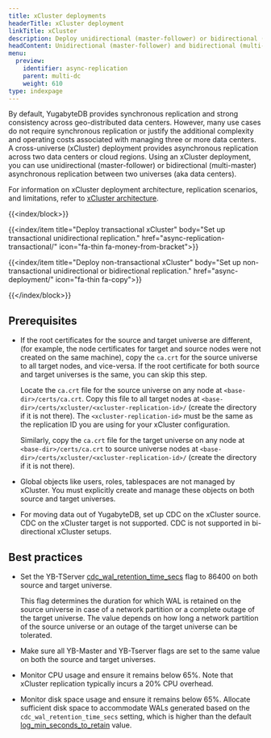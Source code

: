 ```yaml
---
title: xCluster deployments
headerTitle: xCluster deployment
linkTitle: xCluster
description: Deploy unidirectional (master-follower) or bidirectional (multi-master) asynchronous replication between two universes
headContent: Unidirectional (master-follower) and bidirectional (multi-master) replication
menu:
  preview:
    identifier: async-replication
    parent: multi-dc
    weight: 610
type: indexpage
---
```

By default, YugabyteDB provides synchronous replication and strong consistency across geo-distributed data centers. However, many use cases do not require synchronous replication or justify the additional complexity and operating costs associated with managing three or more data centers. A cross-universe (xCluster) deployment provides asynchronous replication across two data centers or cloud regions. Using an xCluster deployment, you can use unidirectional (master-follower) or bidirectional (multi-master) asynchronous replication between two universes (aka data centers).

For information on xCluster deployment architecture, replication scenarios, and limitations, refer to [xCluster architecture](../../../architecture/docdb-replication/async-replication/).

{{<index/block>}}

  {{<index/item
    title="Deploy transactional xCluster"
    body="Set up transactional unidirectional replication."
    href="async-replication-transactional/"
    icon="fa-thin fa-money-from-bracket">}}

  {{<index/item
    title="Deploy non-transactional xCluster"
    body="Set up non-transactional unidirectional or bidirectional replication."
    href="async-deployment/"
    icon="fa-thin fa-copy">}}

{{</index/block>}}

## Prerequisites

- If the root certificates for the source and target universe are different, (for example, the node certificates for target and source nodes were not created on the same machine), copy the `ca.crt` for the source universe to all target nodes, and vice-versa. If the root certificate for both source and target universes is the same, you can skip this step.

    Locate the `ca.crt` file for the source universe on any node at `<base-dir>/certs/ca.crt`. Copy this file to all target nodes at `<base-dir>/certs/xcluster/<xcluster-replication-id>/` (create the directory if it is not there). The `<xcluster-replication-id>` must be the same as the replication ID you are using for your xCluster configuration.

    Similarly, copy the `ca.crt` file for the target universe on any node at `<base-dir>/certs/ca.crt` to source universe nodes at `<base-dir>/certs/xcluster/<xcluster-replication-id>/` (create the directory if it is not there).

- Global objects like users, roles, tablespaces are not managed by xCluster. You must explicitly create and manage these objects on both source and target universes.

- For moving data out of YugabyteDB, set up CDC on the xCluster source. CDC on the xCluster target is not supported. CDC is not supported in bi-directional xCluster setups.

## Best practices

- Set the YB-TServer [cdc_wal_retention_time_secs](../../../reference/configuration/all-flags-yb-tserver/#cdc-wal-retention-time-secs) flag to 86400 on both source and target universe.

    This flag determines the duration for which WAL is retained on the source universe in case of a network partition or a complete outage of the target universe. The value depends on how long a network partition of the source universe or an outage of the target universe can be tolerated.

- Make sure all YB-Master and YB-Tserver flags are set to the same value on both the source and target universes.

- Monitor CPU usage and ensure it remains below 65%. Note that xCluster replication typically incurs a 20% CPU overhead.

- Monitor disk space usage and ensure it remains below 65%. Allocate sufficient disk space to accommodate WALs generated based on the `cdc_wal_retention_time_secs` setting, which is higher than the default [log_min_seconds_to_retain](../../../reference/configuration/yb-tserver/#log-min-seconds-to-retain) value.
